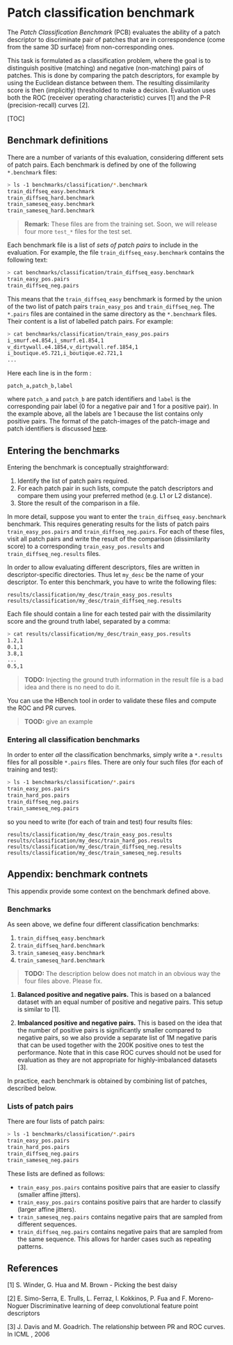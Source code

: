 # Patch classification benchmark

The *Patch Classification Benchmark* (PCB) evaluates the ability of a patch descriptor to discriminate pair of patches that are in correspondence (come from the same 3D surface) from non-corresponding ones. 

This task is formulated as a classification problem, where the goal is to distinguish positive (matching) and negative (non-matching) pairs of patches. This is done by comparing the patch descriptors, for example by using the Euclidean distance between them. The resulting dissimilarity score is then (implicitly) thresholded to make a decision. Evaluation uses both the ROC (receiver operating characteristic) curves [1] and the P-R (precision-recall) curves [2].

[TOC]

## Benchmark definitions

There are a number of variants of this evaluation, considering different sets of patch pairs. Each benchmark is defined by one of the following `*.benchmark` files:

```bash
> ls -1 benchmarks/classification/*.benchmark
train_diffseq_easy.benchmark
train_diffseq_hard.benchmark
train_sameseq_easy.benchmark
train_sameseq_hard.benchmark
```

> **Remark:** These files are from the training set. Soon, we will release four more `test_*` files for the test set.

Each benchmark file is a list of *sets of patch pairs* to include in the evaluation. For example, the file `train_diffseq_easy.benchmark` contains the following text:

```bash
> cat benchmarks/classification/train_diffseq_easy.benchmark
train_easy_pos.pairs
train_diffseq_neg.pairs
```

This means that the `train_diffseq_easy` benchmark is formed by the union of the two list of patch pairs `train_easy_pos` and `train_diffseq_neg`. The `*.pairs` files are contained in the same directory as the `*.benchmark` files. Their content is a list of labelled patch pairs. For example:

```bash
> cat benchmarks/classification/train_easy_pos.pairs
i_smurf.e4.854,i_smurf.e1.854,1
v_dirtywall.e4.1854,v_dirtywall.ref.1854,1
i_boutique.e5.721,i_boutique.e2.721,1
...
```

Here each line is in the form :

```
patch_a,patch_b,label
```

where `patch_a` and `patch_b` are patch identifiers and `label` is the corresponding pair label (0 for a negative pair and 1 for a positive pair). In the example above, all the labels are 1 because the list contains only positive pairs. The format of the patch-images of the patch-image and patch identifiers is discussed [here](../../README.md#reading-patches).

## Entering the benchmarks

Entering the benchmark is conceptually straightforward:

1. Identify the list of patch pairs required.
2. For each patch pair in such lists, compute the patch descriptors and compare them using your preferred method (e.g. L1 or L2 distance).
3. Store the result of the comparison in a file.

In more detail, suppose you want to enter the `train_diffseq_easy.benchmark` benchmark. This requires generating results for the lists of patch pairs `train_easy_pos.pairs` and `train_diffseq_neg.pairs`. For each of these files, visit all patch pairs and write the result of the comparison (dissimilarity score) to a corresponding `train_easy_pos.results` and `train_diffseq_neg.results` files.

In order to allow evaluating different descriptors, files are written in descriptor-specific directories. Thus let `my_desc` be the name of your descriptor. To enter this benchmark, you have to write the following files:

```
results/classification/my_desc/train_easy_pos.results
results/classification/my_desc/train_diffseq_neg.results
```

Each file should contain a line for each tested pair with the dissimilarity score and the ground truth label, separated by a comma:

```bash
> cat results/classification/my_desc/train_easy_pos.results
1.2,1
0.1,1
3.8,1
...
0.5,1
```

> **TODO:** Injecting the ground truth information in the result file is a bad idea and there is no need to do it.

You can use the HBench tool in order to validate these files and compute the ROC and PR curves.

> **TOOD:** give an example

### Entering all classification benchmarks

In order to enter *all* the classification benchmarks, simply write a `*.results` files for all possible `*.pairs` files. There are only four such files (for each of training and test):

```bash
> ls -1 benchmarks/classification/*.pairs
train_easy_pos.pairs
train_hard_pos.pairs
train_diffseq_neg.pairs
train_sameseq_neg.pairs
```

so you need to write (for each of train and test) four results files:

```
results/classification/my_desc/train_easy_pos.results
results/classification/my_desc/train_hard_pos.results
results/classification/my_desc/train_diffseq_neg.results
results/classification/my_desc/train_sameseq_neg.results
```

## Appendix: benchmark contnets

This appendix provide some context on the benchmark defined above.

### Benchmarks

As seen above, we define four different classification benchmarks:

1. `train_diffseq_easy.benchmark`
2. `train_diffseq_hard.benchmark`
3. `train_sameseq_easy.benchmark`
4. `train_sameseq_hard.benchmark`

> **TODO:** The description below does not match in an obvious way the four files above. Please fix.

1. **Balanced positive and negative pairs.**
This is based on a balanced dataset with an equal number of positive and negative pairs. This setup is similar to [1].

2. **Imbalanced positive and negative pairs.**
This is based on the idea that the
number of positive pairs is significantly smaller compared to negative
pairs, so we also provide a separate list of 1M negative paris that can be
used together with the 200K positive ones to test the
performance. Note that in this case ROC curves should not be used for evaluation as they are not appropriate for highly-imbalanced datasets [3].

In practice, each benchmark is obtained by combining list of patches, described below.

### Lists of patch pairs

There are four lists of patch pairs:

```bash
> ls -1 benchmarks/classification/*.pairs
train_easy_pos.pairs
train_hard_pos.pairs
train_diffseq_neg.pairs
train_sameseq_neg.pairs
```

These lists are defined as follows:

* `train_easy_pos.pairs` contains positive pairs that are easier
to classify (smaller affine jitters).
* `train_easy_pos.pairs` contains positive pairs that are harder
to classify (larger affine jitters).
* `train_sameseq_neg.pairs` contains negative pairs that are
sampled from different sequences.
* `train_diffseq_neg.pairs` contains negative pairs that are sampled from the same sequence. This allows for harder cases such as repeating patterns.


## References

[1] S. Winder, G. Hua and M. Brown - Picking the best daisy

[2] E. Simo-Serra, E. Trulls, L. Ferraz, I. Kokkinos, P. Fua and  F. Moreno-Noguer
Discriminative learning of deep convolutional feature point descriptors

[3] J. Davis and M. Goadrich. The relationship between PR and ROC curves. In ICML , 2006
